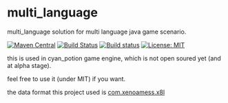 # multi_language
multi_language solution for multi language java game scenario.

[![Maven Central](https://maven-badges.herokuapp.com/maven-central/com.xenoamess/multi_language/badge.svg)](https://maven-badges.herokuapp.com/maven-central/com.xenoamess/multi_language)
[![Build Status](https://travis-ci.org/cyanpotion/multi_language.svg?branch=master)](https://travis-ci.org/cyanpotion/multi_language)
[![Build status](https://ci.appveyor.com/api/projects/status/16n03oourgbb4ndb?svg=true)](https://ci.appveyor.com/project/XenoAmess/multi-language)
[![License: MIT](https://img.shields.io/badge/License-MIT-yellow.svg)](https://opensource.org/licenses/MIT)

this is used in cyan_potion game engine, which is not open soured yet (and at alpha stage).

feel free to use it (under MIT) if you want.

the data format this project used is [com.xenoamess.x8l](https://github.com/XenoAmess/x8l/)
